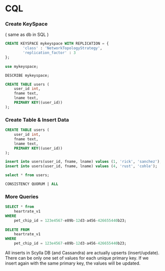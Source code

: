 # CQL

### Create KeySpace&#x20;

( same as db in SQL )

```sql
CREATE KEYSPACE mykeyspace WITH REPLICATION = { 
		'class' : 'NetworkTopologyStrategy', 
		'replication_factor' : 3
};
	
use mykeyspace;

DESCRIBE mykeyspace;

CREATE TABLE users ( 
	user_id int, 
	fname text, 
	lname text, 
	PRIMARY KEY((user_id))
); 
```

### Create Table & Insert Data

```sql
CREATE TABLE users ( 
	user_id int, 
	fname text, 
	lname text, 
	PRIMARY KEY((user_id))
); 

insert into users(user_id, fname, lname) values (1, 'rick', 'sanchez'); 
insert into users(user_id, fname, lname) values (4, 'rust', 'cohle'); 

select * from users;

CONSISTENCY QUORUM | ALL
```

### More Queries

```sql
SELECT * from 
    heartrate_v1 
WHERE 
    pet_chip_id = 123e4567-e89b-12d3-a456-426655440b23;
    
DELETE FROM 
    heartrate_v1 
WHERE 
    pet_chip_id = 123e4567-e89b-12d3-a456-426655440b23;

```

All inserts in Scylla DB (and Cassandra) are actually upserts (insert/update). There can be only one set of values for each unique primary key. If we insert again with the same primary key, the values will be updated.

